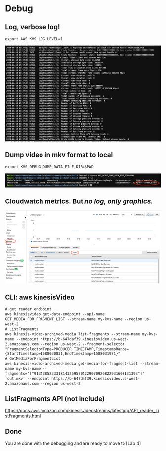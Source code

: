 # Debug

## Log, verbose log!

```
export AWS_KVS_LOG_LEVEL=1
```

![verbose](images/kvs-debug-verbose.png)



## Dump video in mkv format to local

```
export KVS_DEBUG_DUMP_DATA_FILE_DIR=$PWD
```
![dump video](images/kvs-debug-mkv.png)



## Cloudwatch metrics. But *no log, only graphics.*

![Cloudwatch](images/kvs-debug-cloudwatch.png)



## CLI: aws kinesisVideo

```
# get reader endpoint
aws kinesisvideo get-data-endpoint --api-name GET_MEDIA_FOR_FRAGMENT_LIST --stream-name my-kvs-name --region us-west-2
# ListFragments
aws kinesis-video-archived-media list-fragments --stream-name my-kvs-name --endpoint https://b-647daf39.kinesisvideo.us-west-2.amazonaws.com --region us-west-2 --fragment-selector "FragmentSelectorType=PRODUCER_TIMESTAMP,TimestampRange={StartTimestamp=1588030831,EndTimestamp=1588031971}"
# GetMediaForFragmentList
aws kinesis-video-archived-media get-media-for-fragment-list --stream-name my-kvs-name --fragments='["91343852333181432595704229070926822931608131393"]' 'out.mkv' --endpoint https://b-647daf39.kinesisvideo.us-west-2.amazonaws.com --region us-west-2
```



## ListFragments API (not include)

https://docs.aws.amazon.com/kinesisvideostreams/latest/dg/API_reader_ListFragments.html



## Done


You are done with the debugging and are ready to move to [Lab 4]